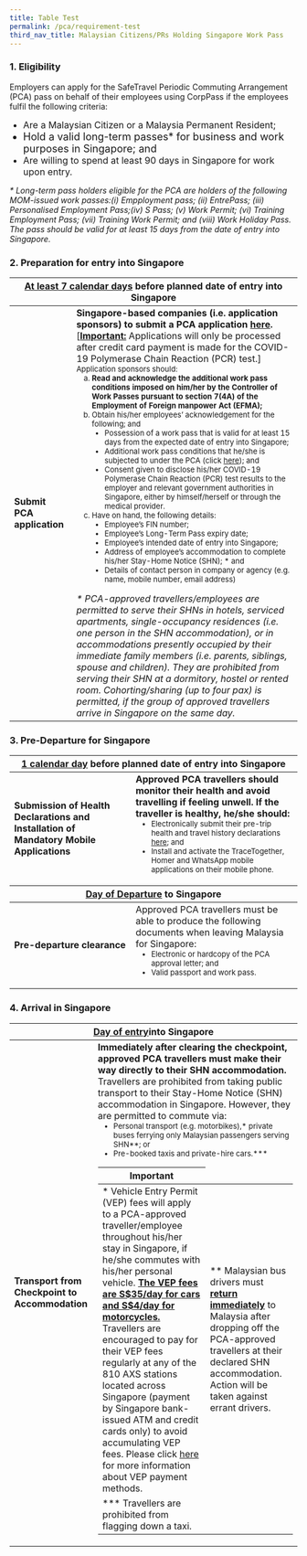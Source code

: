```yaml
---
title: Table Test
permalink: /pca/requirement-test
third_nav_title: Malaysian Citizens/PRs Holding Singapore Work Pass
---
```


### 1. Eligibility 

<span class="font-size:16px;">Employers can apply for the SafeTravel Periodic Commuting Arrangement (PCA) pass on behalf of their employees using CorpPass if the employees fulfil the following criteria:</span>
<ol style="list-style-type: disc;">
 <li style="font-size:16px;">Are a Malaysian Citizen or a Malaysia Permanent Resident;</li>
            <li style="font-size:18px;">Hold a valid long-term passes* for business and work purposes in Singapore; and</li>
 <li style="font-size:16px;">Are willing to spend at least 90 days in Singapore for work upon entry.</li>
            </ol>
 <span class="font-size:13px;"><i>* Long-term pass holders eligible for the PCA are holders of the following MOM-issued work passes:(i) Empployment pass; (ii) EntrePass; (iii) Personalised Employment Pass;(iv) S Pass; (v) Work Permit; (vi) Training Employment Pass; (vii) Training Work Permit; and (viii) Work Holiday Pass. The pass should be valid for at least 15 days from the date of entry into Singapore.</i></span>
 
### 2. Preparation for entry into Singapore

<table>
<thead>
  <tr>
    <th colspan="2" style="font-size:16px;"><b><u>At least 7 calendar days</u></b> before planned date of entry into Singapore</th>
    <!-- <th>Scenarios</th>
   <th>Charging Policy for C+ treatment</th> -->
  </tr>
</thead>
<tbody>
  <tr>
    <td rowspan="2" style="font-size:16px;"><b>Submit PCA application</b></td>
    <td style="font-size:16px;"><b>Singapore-based companies (i.e. application sponsors) to submit a PCA application <a href="/apply-now">here</a>.</b>[<b><u>Important:</u></b> Applications will only be processed after credit card payment is made for the COVID-19 Polymerase Chain Reaction (PCR) test.]
     <p style="font-size:13px; margin-top:0px; margin-bottom:0px;">Application sponsors should: </p> 
  <ol style="margin-top:0px; list-style-type:lower-alpha;">
       <li style="font-size:13px; margin-top:0px; margin-bottom:0px;  "><b>Read and acknowledge the additional work pass conditions imposed on him/her by the Controller of Work Passes pursuant to section 7(4A) of the Employment of Foreign manpower Act (EFMA);</b></li>
      <li style="font-size:13px; margin-top:0px; margin-bottom:0px;"> Obtain his/her employees’ acknowledgement for the following; and
        <ol style="margin-top:0px; list-style-type: disc;">
         <li style="font-size:13px; margin-top:0px; margin-bottom:0px;"> Possession of a work pass that is valid for at least 15 days from the expected date of entry into Singapore;</li>
          <li style="font-size:13px; margin-top:0px; margin-bottom:0px;"> Additional work pass conditions that he/she is subjected to under the PCA (click <a href ="">here</a>); and</li>
          <li style="font-size:13px; margin-top:0px; margin-bottom:0px;"> Consent given to disclose his/her COVID-19 Polymerase Chain Reaction (PCR) test results to the employer and relevant government authorities in Singapore, either by himself/herself or through the medical provider.</li>
         </ol>   
       </li>
      <li style="font-size:13px; margin-top:0px; margin-bottom:0px;">Have on hand, the following details:
        <ol style="margin-top:0px; list-style-type: disc;">
         <li style="font-size:13px; margin-top:0px; margin-bottom:0px;"> Employee’s FIN number; </li>
          <li style="font-size:13px; margin-top:0px; margin-bottom:0px;"> Employee’s Long-Term Pass expiry date; </li>
          <li style="font-size:13px; margin-top:0px; margin-bottom:0px;"> Employee’s intended date of entry into Singapore; </li>
         <li style="font-size:13px; margin-top:0px; margin-bottom:0px;"> Address of employee’s accommodation to complete his/her Stay-Home Notice (SHN); * and </li>
         <li style="font-size:13px; margin-top:0px; margin-bottom:0px;"> Details of contact person in company or agency (e.g. name, mobile number, email address) </li>
         </ol>   
       </li>
      </ol>   
     <p style="font-size:16px; margin-top:0px; margin-bottom:0px;"><i>* PCA-approved travellers/employees are permitted to serve their SHNs in hotels, serviced apartments, single-occupancy residences (i.e. one person in the SHN accommodation), or in accommodations presently occupied by their immediate family members (i.e. parents, siblings, spouse and children). They are prohibited from serving their SHN at a dormitory, hostel or rented room. Cohorting/sharing (up to four pax) is permitted, if the group of approved travellers arrive in Singapore on the same day.</i> </p> 
    </td>
  </tr>
</tbody>
</table>

### 3. Pre-Departure for Singapore

<table>
<thead>
  <tr>
    <th colspan="2" style="font-size:16px;"><b><u>1 calendar day</u></b> before planned date of entry into Singapore</th>
  </tr>
  </thead>
<tbody>
  <tr>
    <td style="font-size:16px;"><b>Submission of Health Declarations and Installation of Mandatory Mobile Applications</b></td>
    <td style="font-size:16px;"><b>Approved PCA travellers should monitor their health and avoid travelling if feeling unwell. If the traveller is healthy, he/she should:</b>
        <ol style="margin-top:0px; list-style-type: disc;">
         <li style="font-size:13px; margin-top:0px; margin-bottom:0px;">Electronically submit their pre-trip health and travel history declarations <a href="https://eservices.ica.gov.sg/sgarrivalcard">here</a>; and</li>
          <li style="font-size:13px; margin-top:0px; margin-bottom:0px;"> Install and activate the TraceTogether, Homer and WhatsApp mobile applications on their mobile phone. </li>
         </ol>   
    </td>
  </tr>
 <thead>
  <tr>
    <th colspan="2" style="font-size:16px;"><b><u>Day of Departure</u></b> to Singapore</th>
  </tr>
   </thead>
   <tr>
    <td style="font-size:16px;"><b>Pre-departure clearance</b></td>
     <td style="font-size:16px;">Approved PCA travellers must be able to produce the following documents when leaving Malaysia for Singapore:
    <ol style="margin-top:0px; list-style-type: disc;">
         <li style="font-size:13px; margin-top:0px; margin-bottom:0px;">Electronic or hardcopy of the PCA approval letter; and</li>
          <li style="font-size:13px; margin-top:0px; margin-bottom:0px;"> Valid passport and work pass.</li>
         </ol>      
    </td>
  </tr>
  </tbody>
 </table>

### 4. Arrival in Singapore

<table>
<thead>
  <tr>
    <th colspan="2" style="font-size:16px;"><b><u>Day of entry</u></b>into Singapore</th>
  </tr>
  </thead>
<tbody>
   <tr>
    <td style="font-size:16px;"><b>Transport from Checkpoint to Accommodation</b></td>
    <td style="font-size:16px;"><b>Immediately after clearing the checkpoint, approved PCA travellers must make their way directly to their SHN accommodation.</b>
     <p style="font-size:16px; margin-top:0px; margin-bottom:0px;">Travellers are prohibited from taking public transport to their Stay-Home Notice (SHN) accommodation in Singapore. However, they are permitted to commute via:</p>
        <ol style="margin-top:0px; list-style-type: disc;">
         <li style="font-size:13px; margin-top:0px; margin-bottom:0px;">Personal transport (e.g. motorbikes),* private buses ferrying only Malaysian passengers serving SHN**; or</li>
          <li style="font-size:13px; margin-top:0px; margin-bottom:0px;"> Pre-booked taxis and private-hire cars.***</li>
         </ol> 
     <table>
      <thead>
  <tr>
    <th style="font-size:16px;">Important</th>
  </tr>
  </thead>
      <tbody>
       <tr>
    <td rowspan="2" style="font-size:16px;">* Vehicle Entry Permit (VEP) fees will apply to a PCA-approved traveller/employee throughout his/her stay in Singapore, if he/she commutes with his/her personal vehicle. <b><u>The VEP fees are S$35/day for cars and S$4/day for motorcycles.</u></b> Travellers are encouraged to pay for their VEP fees regularly at any of the 810 AXS stations located across Singapore (payment by Singapore bank-issued ATM and credit cards only) to avoid accumulating VEP fees. Please click <a href="https://www.onemotoring.com.sg/content/onemotoring/home/driving/entering_and_exiting_singapore/cars-and-motorcycles-registered-in-malaysia.html">here</a> for more information about VEP payment methods.</td>
       </tr>
       <tr>
        <td style="font-size:16px;">** Malaysian bus drivers must <b><u>return immediately</u></b> to Malaysia after dropping off the PCA-approved travellers at their declared SHN accommodation. Action will be taken against errant drivers.</td>
       </tr>
       <tr>
           <td style="font-size:16px;">*** Travellers are prohibited from flagging down a taxi.</td>
       </tr>
       </tbody>
     </table>
         </td>
  </tr>
  </tbody>
 </table>

